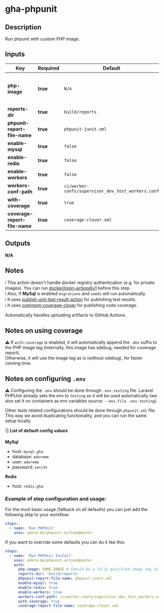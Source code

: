 # gha-phpunit

## Description

Run phpunit with custom PHP image.

## Inputs

| Key                            | Required | Default                                            | Description                                                                                    |
|--------------------------------|----------|----------------------------------------------------|------------------------------------------------------------------------------------------------|
| **php-image**                  | **true** | `N/A`                                              | PHP image to use (fully qualified image address. ex: quay.io/adoreme/nginx-fpm-alpine:v0.0.1). |
| **reports-dir**                | **true** | `build/reports`                                    | Report files directory (no trailing `/`).                                                      |
| **phpunit-report-file-name**   | **true** | `phpunit-junit.xml`                                | PHPUnit report file name.                                                                      |
| **enable-mysql**               | **true** | `false`                                            | Enable/disable MySql deploy.                                                                   |
| **enable-redis**               | **true** | `false`                                            | Enable/disable Redis deploy.                                                                   |
| **enable-workers**             | **true** | `false`                                            | Enable/disable workers in PHP container.                                                       |
| **workers-conf-path**          | **true** | `ci/worker-confs/supervisor_dev_test_workers.conf` | File path for supervisor config.                                                               |
| **with-coverage**              | **true** | `true`                                             | Run also code coverage when running unit tests.                                                |
| **coverage-report-file-name**  | **true** | `coverage-clover.xml`                              | Code coverage report file name.                                                                |

## Outputs

**N/A**

## Notes

ℹ This action doesn't handle docker registry authentication (e.g. for private images).
You can run [docker/login-action@v1](https://github.com/docker/login-action) before this step.  
ℹ Also, if **MySql** is enabled `migrations` and `seeds` will run automatically.  
ℹ It uses [publish-unit-test-result-action](https://github.com/EnricoMi/publish-unit-test-result-action) for publishing test results.  
ℹ It uses [comment-coverage-clover](https://github.com/lucassabreu/comment-coverage-clover) for publishing code coverage.

Automatically handles uploading artifacts to GitHub Actions.

## Notes on using coverage
⚠ If `with-coverage` is enabled, it will automatically append the `-dev` suffix to the PHP image tag (internally, this image has xdebug, needed for coverage report).  
Otherwise, it will use the image tag as is (without xdebug), for faster running time.

## Notes on configuring `.env`
⚠ Configuring the `.env` should be done through `.env.testing` file. 
Laravel PHPUnit already sets the env to `testing` so it will be used automatically (we also set it on containers as env variables source: `--env-file .env.testing`). 

Other tests related configurations should be done through `phpunit.xml` file.   
This way we avoid duplicating functionality, and you can run the same setup locally.

🗒 **List of default config values**

**MySql**
- host: `mysql.gha`
- database: `adoreme`
- user: `adoreme`
- password: `secret`

**Redis**
- host: `redis.gha`

### Example of step configuration and usage:

For the most basic usage (fallback on all defaults) you can just add the following step to your workflow:

```yaml
steps:
  - name: 'Run PHPUnit'
    uses: adore-me/phpunit-action@master
```

If you want to override some defaults you can do it like this:

```yaml
steps:
  - name: 'Run PHPUnit Install'
    uses: adore-me/phpunit-action@master
    with:
      php-image: SOME_IMAGE # Should be a fully qualified image tag (e.g. `quay.io/adore-me/nginx-fpm-alpine:php-7.4.3-c2-v1.1.1`)
      reports-dir: 'build/reports'
      phpunit-report-file-name: phpunit-junit.xml
      enable-mysql: true
      enable-redis: true
      enable-workers: true
      workers-conf-path: ci/worker-confs/supervisor_dev_test_workers.conf
      with-coverage: true
      coverage-report-file-name: coverage-clover.xml
```